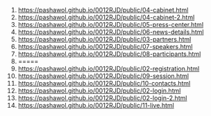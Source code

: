 <!-- https://github.com/pashawol/0012RJD -->
1. <https://pashawol.github.io/0012RJD/public/04-cabinet.html>
1. <https://pashawol.github.io/0012RJD/public/04-cabinet-2.html>
1. <https://pashawol.github.io/0012RJD/public/05-press-center.html>
1. <https://pashawol.github.io/0012RJD/public/06-news-details.html>
1. <https://pashawol.github.io/0012RJD/public/03-partners.html>
1. <https://pashawol.github.io/0012RJD/public/07-speakers.html>
1. <https://pashawol.github.io/0012RJD/public/08-participants.html>
1. =====
1. <https://pashawol.github.io/0012RJD/public/02-registration.html>
1. <https://pashawol.github.io/0012RJD/public/09-session.html>
1. <https://pashawol.github.io/0012RJD/public/10-contacts.html>
1. <https://pashawol.github.io/0012RJD/public/02-login.html>
1. <https://pashawol.github.io/0012RJD/public/02-login-2.html>
1. <https://pashawol.github.io/0012RJD/public/11-live.html>
